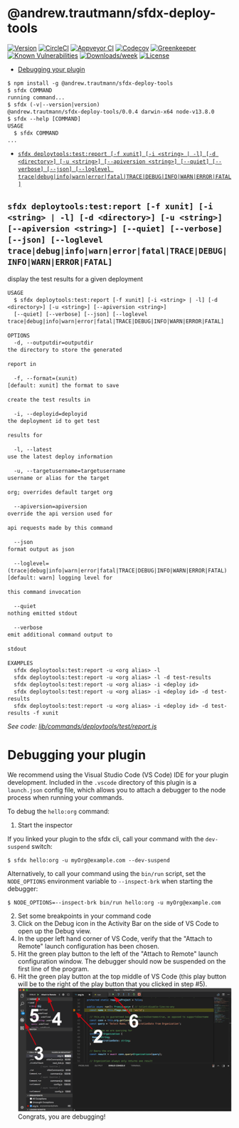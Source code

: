 @andrew.trautmann/sfdx-deploy-tools
=====================



[![Version](https://img.shields.io/npm/v/@andrew.trautmann/sfdx-deploy-tools.svg)](https://npmjs.org/package/@andrew.trautmann/sfdx-deploy-tools)
[![CircleCI](https://circleci.com/gh/atraut93/sfdx-deploy-tools/tree/master.svg?style=shield)](https://circleci.com/gh/atraut93/sfdx-deploy-tools/tree/master)
[![Appveyor CI](https://ci.appveyor.com/api/projects/status/github/atraut93/sfdx-deploy-tools?branch=master&svg=true)](https://ci.appveyor.com/project/heroku/sfdx-deploy-tools/branch/master)
[![Codecov](https://codecov.io/gh/atraut93/sfdx-deploy-tools/branch/master/graph/badge.svg)](https://codecov.io/gh/atraut93/sfdx-deploy-tools)
[![Greenkeeper](https://badges.greenkeeper.io/atraut93/sfdx-deploy-tools.svg)](https://greenkeeper.io/)
[![Known Vulnerabilities](https://snyk.io/test/github/atraut93/sfdx-deploy-tools/badge.svg)](https://snyk.io/test/github/atraut93/sfdx-deploy-tools)
[![Downloads/week](https://img.shields.io/npm/dw/@andrew.trautmann/sfdx-deploy-tools.svg)](https://npmjs.org/package/@andrew.trautmann/sfdx-deploy-tools)
[![License](https://img.shields.io/npm/l/@andrew.trautmann/sfdx-deploy-tools.svg)](https://github.com/andrew.trautmann/sfdx-deploy-tools/blob/master/package.json)

<!-- toc -->
* [Debugging your plugin](#debugging-your-plugin)
<!-- tocstop -->
<!-- install -->
<!-- usage -->
```sh-session
$ npm install -g @andrew.trautmann/sfdx-deploy-tools
$ sfdx COMMAND
running command...
$ sfdx (-v|--version|version)
@andrew.trautmann/sfdx-deploy-tools/0.0.4 darwin-x64 node-v13.8.0
$ sfdx --help [COMMAND]
USAGE
  $ sfdx COMMAND
...
```
<!-- usagestop -->
<!-- commands -->
* [`sfdx deploytools:test:report [-f xunit] [-i <string> | -l] [-d <directory>] [-u <string>] [--apiversion <string>] [--quiet] [--verbose] [--json] [--loglevel trace|debug|info|warn|error|fatal|TRACE|DEBUG|INFO|WARN|ERROR|FATAL]`](#sfdx-deploytoolstestreport--f-xunit--i-string---l--d-directory--u-string---apiversion-string---quiet---verbose---json---loglevel-tracedebuginfowarnerrorfataltracedebuginfowarnerrorfatal)

## `sfdx deploytools:test:report [-f xunit] [-i <string> | -l] [-d <directory>] [-u <string>] [--apiversion <string>] [--quiet] [--verbose] [--json] [--loglevel trace|debug|info|warn|error|fatal|TRACE|DEBUG|INFO|WARN|ERROR|FATAL]`

display the test results for a given deployment

```
USAGE
  $ sfdx deploytools:test:report [-f xunit] [-i <string> | -l] [-d <directory>] [-u <string>] [--apiversion <string>] 
  [--quiet] [--verbose] [--json] [--loglevel trace|debug|info|warn|error|fatal|TRACE|DEBUG|INFO|WARN|ERROR|FATAL]

OPTIONS
  -d, --outputdir=outputdir                                                         the directory to store the generated
                                                                                    report in

  -f, --format=(xunit)                                                              [default: xunit] the format to save
                                                                                    create the test results in

  -i, --deployid=deployid                                                           the deployment id to get test
                                                                                    results for

  -l, --latest                                                                      use the latest deploy information

  -u, --targetusername=targetusername                                               username or alias for the target
                                                                                    org; overrides default target org

  --apiversion=apiversion                                                           override the api version used for
                                                                                    api requests made by this command

  --json                                                                            format output as json

  --loglevel=(trace|debug|info|warn|error|fatal|TRACE|DEBUG|INFO|WARN|ERROR|FATAL)  [default: warn] logging level for
                                                                                    this command invocation

  --quiet                                                                           nothing emitted stdout

  --verbose                                                                         emit additional command output to
                                                                                    stdout

EXAMPLES
  sfdx deploytools:test:report -u <org alias> -l
  sfdx deploytools:test:report -u <org alias> -l -d test-results
  sfdx deploytools:test:report -u <org alias> -i <deploy id>
  sfdx deploytools:test:report -u <org alias> -i <deploy id> -d test-results
  sfdx deploytools:test:report -u <org alias> -i <deploy id> -d test-results -f xunit
```

_See code: [lib/commands/deploytools/test/report.js](https://github.com/atraut93/sfdx-deploy-tools/blob/v0.0.4/lib/commands/deploytools/test/report.js)_
<!-- commandsstop -->
<!-- debugging-your-plugin -->
# Debugging your plugin
We recommend using the Visual Studio Code (VS Code) IDE for your plugin development. Included in the `.vscode` directory of this plugin is a `launch.json` config file, which allows you to attach a debugger to the node process when running your commands.

To debug the `hello:org` command: 
1. Start the inspector
  
If you linked your plugin to the sfdx cli, call your command with the `dev-suspend` switch: 
```sh-session
$ sfdx hello:org -u myOrg@example.com --dev-suspend
```
  
Alternatively, to call your command using the `bin/run` script, set the `NODE_OPTIONS` environment variable to `--inspect-brk` when starting the debugger:
```sh-session
$ NODE_OPTIONS=--inspect-brk bin/run hello:org -u myOrg@example.com
```

2. Set some breakpoints in your command code
3. Click on the Debug icon in the Activity Bar on the side of VS Code to open up the Debug view.
4. In the upper left hand corner of VS Code, verify that the "Attach to Remote" launch configuration has been chosen.
5. Hit the green play button to the left of the "Attach to Remote" launch configuration window. The debugger should now be suspended on the first line of the program. 
6. Hit the green play button at the top middle of VS Code (this play button will be to the right of the play button that you clicked in step #5).
<br><img src=".images/vscodeScreenshot.png" width="480" height="278"><br>
Congrats, you are debugging!

